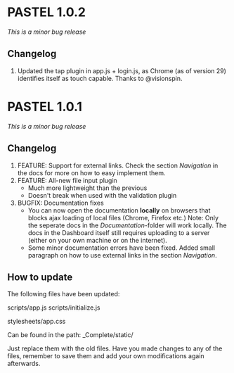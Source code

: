 PASTEL 1.0.2
============

_This is a minor bug release_

Changelog
---------

1. Updated the tap plugin in app.js + login.js, as Chrome (as of version 29) identifies itself as touch capable. Thanks  to @visionspin.

PASTEL 1.0.1
============

_This is a minor bug release_

Changelog
---------

1. FEATURE: Support for external links. Check the section _Navigation_ in the docs for more on how to easy implement them.
2. FEATURE: All-new file input plugin
	+ Much more lightweight than the previous
	+ Doesn't break when used with the validation plugin
3. BUGFIX: Documentation fixes
	+ You can now open the documentation **locally** on browsers that blocks ajax loading of local files (Chrome, Firefox etc.) Note: Only the seperate docs in the _Documentation_-folder will work locally. The docs in the Dashboard itself still requires uploading to a server (either on your own machine or on the internet). 
	+ Some minor documentation errors have been fixed. Added small paragraph on how to use external links in the section _Navigation_.
	
How to update
-------------

The following files have been updated:

scripts/app.js
scripts/initialize.js

stylesheets/app.css	

Can be found in the path: _Complete/static/

Just replace them with the old files. Have you made changes to any of the files, remember to save them and add your own modifications again afterwards.